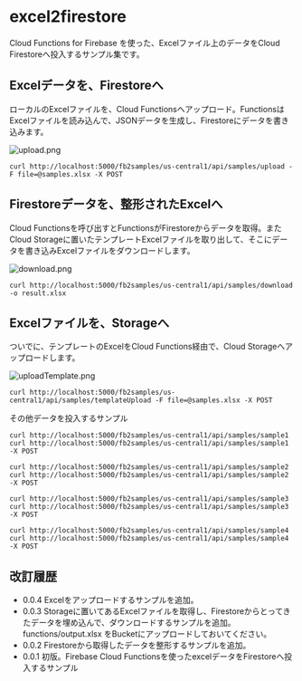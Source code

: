 # excel2firestore

Cloud Functions for Firebase を使った、Excelファイル上のデータをCloud Firestoreへ投入するサンプル集です。

## Excelデータを、Firestoreへ
ローカルのExcelファイルを、Cloud Functionsへアップロード。FunctionsはExcelファイルを読み込んで、JSONデータを生成し、Firestoreにデータを書き込みます。

![upload.png](https://qiita-image-store.s3.ap-northeast-1.amazonaws.com/0/73777/205f15ff-8a12-b7b5-9221-1eeb449a6f06.png)


```
curl http://localhost:5000/fb2samples/us-central1/api/samples/upload -F file=@samples.xlsx -X POST
```

## Firestoreデータを、整形されたExcelへ
Cloud Functionsを呼び出すとFunctionsがFirestoreからデータを取得。またCloud Storageに置いたテンプレートExcelファイルを取り出して、そこにデータを書き込みExcelファイルをダウンロードします。

![download.png](https://qiita-image-store.s3.ap-northeast-1.amazonaws.com/0/73777/bb1ebc70-81e9-8ec6-ae51-047cba1cddba.png)

```
curl http://localhost:5000/fb2samples/us-central1/api/samples/download -o result.xlsx
```

## Excelファイルを、Storageへ
ついでに、テンプレートのExcelをCloud Functions経由で、Cloud Storageへアップロードします。

![uploadTemplate.png](https://qiita-image-store.s3.ap-northeast-1.amazonaws.com/0/73777/83ba1cf1-de69-a245-9c3d-3d4bc4d54d8f.png)

```
curl http://localhost:5000/fb2samples/us-central1/api/samples/templateUpload -F file=@samples.xlsx -X POST
```


その他データを投入するサンプル

```
curl http://localhost:5000/fb2samples/us-central1/api/samples/sample1
curl http://localhost:5000/fb2samples/us-central1/api/samples/sample1 -X POST

curl http://localhost:5000/fb2samples/us-central1/api/samples/sample2
curl http://localhost:5000/fb2samples/us-central1/api/samples/sample2 -X POST

curl http://localhost:5000/fb2samples/us-central1/api/samples/sample3
curl http://localhost:5000/fb2samples/us-central1/api/samples/sample3 -X POST

curl http://localhost:5000/fb2samples/us-central1/api/samples/sample4
curl http://localhost:5000/fb2samples/us-central1/api/samples/sample4 -X POST
```


## 改訂履歴

- 0.0.4 Excelをアップロードするサンプルを追加。
- 0.0.3 Storageに置いてあるExcelファイルを取得し、Firestoreからとってきたデータを埋め込んで、ダウンロードするサンプルを追加。functions/output.xlsx をBucketにアップロードしておいてください。
- 0.0.2 Firestoreから取得したデータを整形するサンプルを追加。
- 0.0.1 初版。Firebase Cloud Functionsを使ったexcelデータをFirestoreへ投入するサンプル

